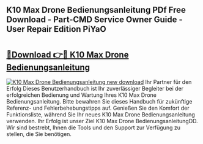 ## K10 Max Drone Bedienungsanleitung PDf Free Download - Part-CMD Service Owner Guide - User Repair Edition PiYaO

# <h2><a href="http://df5o23b.blite.top/?on=K10+Max+Drone+Bedienungsanleitung">🔗Download 👉🔴 K10 Max Drone Bedienungsanleitung</a></h2>

[![K10 Max Drone Bedienungsanleitung new download](https://i.imgur.com/lujVjoI.png)](http://df5o23b.blite.top/?on=K10+Max+Drone+Bedienungsanleitung)
Ihr Partner für den Erfolg Dieses Benutzerhandbuch ist Ihr zuverlässiger Begleiter bei der erfolgreichen Bedienung und Wartung Ihres K10 Max Drone Bedienungsanleitung. Bitte bewahren Sie dieses Handbuch für zukünftige Referenz- und Fehlerbehebungstipps auf. Genießen Sie den Komfort der Funktionsliste, während Sie Ihr neues K10 Max Drone Bedienungsanleitung verwenden. Ihr Erfolg ist unser Ziel K10 Max Drone BedienungsanleitungDD. Wir sind bestrebt, Ihnen die Tools und den Support zur Verfügung zu stellen, die Sie benötigen.
